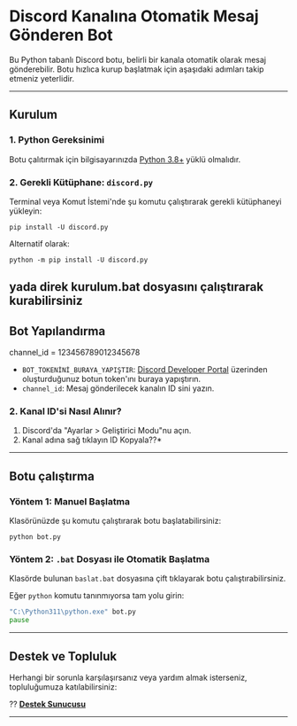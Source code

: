 # Discord Kanalına Otomatik Mesaj Gönderen Bot

Bu Python tabanlı Discord botu, belirli bir kanala otomatik olarak mesaj gönderebilir. Botu hızlıca kurup başlatmak için aşaşıdaki adımları takip etmeniz yeterlidir.

---

##  Kurulum

### 1. Python Gereksinimi
Botu çalıtırmak için bilgisayarınızda [Python 3.8+](https://www.python.org/downloads/) yüklü olmalıdır.

### 2. Gerekli Kütüphane: `discord.py`

Terminal veya Komut İstemi'nde şu komutu çalıştırarak gerekli kütüphaneyi yükleyin:

```
pip install -U discord.py
```

Alternatif olarak:

```
python -m pip install -U discord.py
```
yada direk kurulum.bat dosyasını çalıştırarak kurabilirsiniz
---

##  Bot Yapılandırma
channel_id = 123456789012345678


- `BOT_TOKENİNİ_BURAYA_YAPIŞTIR`: [Discord Developer Portal](https://discord.com/developers/applications) üzerinden oluşturduğunuz botun token'ını buraya yapıştırın.
- `channel_id`: Mesaj gönderilecek kanalın ID sini yazın.

### 2. Kanal ID'si Nasıl Alınır?

1. Discord'da "Ayarlar > Geliştirici Modu"nu açın.
2. Kanal adına sağ tıklayın ID Kopyala??*

---

##  Botu çalıştırma

### Yöntem 1: Manuel Başlatma

Klasörünüzde şu komutu çalıştırarak botu başlatabilirsiniz:

```
python bot.py
```

### Yöntem 2: `.bat` Dosyası ile Otomatik Başlatma

Klasörde bulunan `baslat.bat` dosyasına çift tıklayarak botu çalıştırabilirsiniz.

Eğer `python` komutu tanınmıyorsa tam yolu girin:
```bat
"C:\Python311\python.exe" bot.py
pause
```

---

##  Destek ve Topluluk

Herhangi bir sorunla karşılaşırsanız veya yardım almak isterseniz, topluluğumuza katılabilirsiniz:

?? **[Destek Sunucusu](https://discord.gg/kabeleak)**

---
